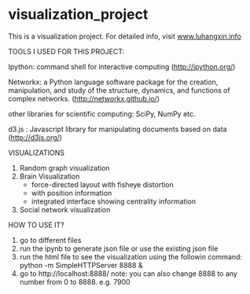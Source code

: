 visualization_project
=====================

This is a visualization project. For detailed info, visit www.luhangxin.info


TOOLS I USED FOR THIS PROJECT:

Ipython: command shell for interactive computing (http://ipython.org/)

Networkx: a Python language software package for the creation, manipulation, and study of the structure, dynamics, and functions of complex networks. (http://networkx.github.io/)

other libraries for scientific computing: SciPy, NumPy etc.

d3.js : Javascript library for manipulating documents based on data  (http://d3js.org/)

VISUALIZATIONS 
 1. Random graph visualization
 2. Brain Visualization
    - force-directed layout with fisheye distortion
    - with position information
    - integrated interface showing centrality information
 3. Social network visualization
 
HOW TO USE IT?
 1. go to different files
 2. run the ipynb to generate json file or use the existing json file
 3. run the html file to see the visualization using the followin command: 
python -m SimpleHTTPServer 8888 &
 4. go to http://localhost:8888/
note: you can also change 8888 to any number from 0 to 8888. e.g. 7900

